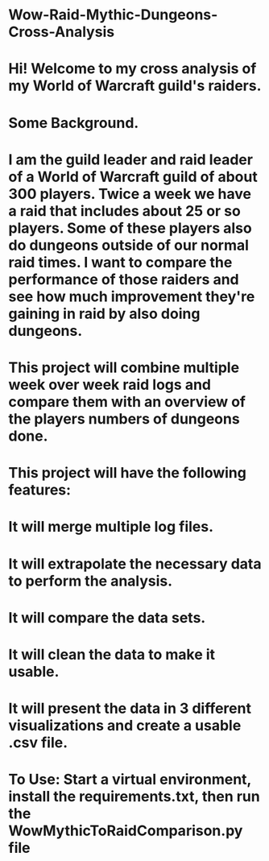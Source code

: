 # Wow-Raid-Mythic-Dungeons-Cross-Analysis
#    Hi! Welcome to my cross analysis of my World of Warcraft guild's raiders.
#
#    Some Background.
#        I am the guild leader and raid leader of a World of Warcraft guild of about 300 players.  Twice a week we have a raid that includes about 25 or so players. Some of these players also do dungeons outside of our normal raid times. I want to compare the performance of those raiders and see how much improvement they're gaining in raid by also doing dungeons.

# This project will combine multiple week over week raid logs and compare them with an overview of the players numbers of dungeons done.

# This project will have the following features: 
# It will merge multiple log files.
# It will extrapolate the necessary data to perform the analysis.
# It will compare the data sets.
# It will clean the data to make it usable.
# It will present the data in 3 different visualizations and create a usable .csv file. 


# To Use: Start a virtual environment, install the requirements.txt, then run the WowMythicToRaidComparison.py file